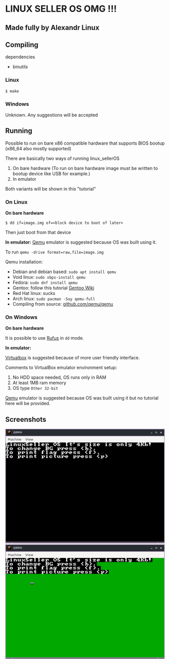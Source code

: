 # LINUX SELLER OS OMG !!!

## Made fully by Alexandr Linux

## Compiling 

dependencies

* binutils

### Linux

```console
$ make
```

### Windows

Unknown. Any suggestions will be accepted

## Running

Possible to run on bare x86 compatible hardware that supports BIOS bootup (x86\_64 also mostly supported)

There are basically two ways of running linux\_sellerOS
1. On bare hardware (To run on bare hardware image must be written to bootup device like USB for example.)
2. In emulator

Both variants will be shown in this "tutorial"

### On Linux

**On bare hardware**

```console
$ dd if=image.img of=<block device to boot of later>
```
Then just boot from that device

**In emulator:**
[Qemu](https://www.qemu.org/) emulator is suggested because OS was built using it.

To run `qemu -drive format=raw,file=image.img`

Qemu installation:
* Debian and debian based: `sudo apt install qemu`
* Void linux: `sudo xbps-install qemu`
* Fedora: `sudo dnf install qemu`
* Gentoo: follow this tutorial [Gentoo Wiki](https://wiki.gentoo.org/wiki/QEMU)
* Red Hat linux: sucks
* Arch linux: `sudo pacman -Suy qemu-full`
* Compiling from source: [github.com/qemu/qemu](https://github.com/qemu/qemu)

### On Windows

**On bare hardware**

It is possible to use [Rufus](https://rufus.ie/en/) in `dd` mode.

**In emulator:**

[Virtualbox](https://www.virtualbox.org/) is suggested because of more user friendly interface.

Comments to VirtualBox emulator environment setup:
1. No HDD space needed, OS runs only in RAM
2. At least 1MB ram memory
3. OS type `Other 32-bit`

[Qemu](https://www.qemu.org/) emulator is suggested because OS was built using it but no tutorial here will be provided.

## Screenshots

![screen1](https://github.com/bebre2288/linux_sellerOS/blob/main/images/screen1.png?raw=true)
![screen2](https://github.com/bebre2288/linux_sellerOS/blob/main/images/screen2.png?raw=true)


